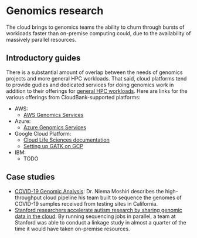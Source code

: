 # Genomics research

The cloud brings to genomics teams the ability to churn through bursts of workloads faster than on-premise computing could, due to the availability of massively parallel resources.


## Introductory guides

There is a substantial amount of overlap between the needs of genomics projects and more general HPC workloads. That said, cloud platforms tend to provide gudies and dedicated services for doing genomics work in addition to their offerings for [general HPC workloads](../hpc). Here are links for the various offerings from CloudBank-supported platforms:

- AWS:
    - [AWS Genomics Services](https://aws.amazon.com/health/genomics/)
- Azure:
    - [Azure Genomics Services](https://azure.microsoft.com/en-us/services/genomics/)
- Google Cloud Platform:
    - [Cloud Life Sciences documentation](https://cloud.google.com/life-sciences/docs)
    - [Setting up GATK on GCP](https://cloud.google.com/life-sciences/docs/tutorials/gatk)
- IBM:
    - TODO

## Case studies

- [COVID-19 Genomic Analysis](https://www.cloudbank.org/training/rroccet21-covid-19-genomic-analysis): Dr. Niema Moshiri describes the high-throughput cloud pipeline his team built to sequence the genomes of COVID-19 samples received from testing sites in California.
- [Stanford researchers accelerate autism research by sharing genomic data in the cloud](https://www.cloudbank.org/training/use-case/aws-open-data-stanford-researchers-accelerate-autism-research-sharing-genomic-data-cloud): By running sequencing jobs in parallel, a team at Stanford was able to conduct a linkage study in almost a quarter of the time it would have taken on-premise resources.
